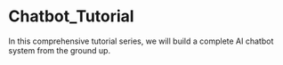 # Chatbot_Tutorial
In this comprehensive tutorial series, we will build a complete AI chatbot system from the ground up.
